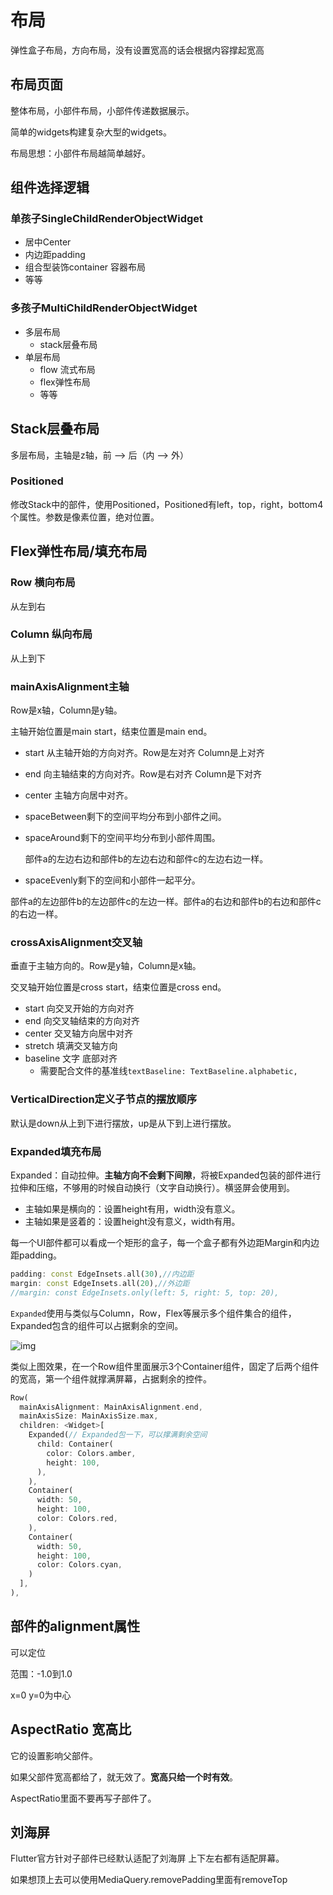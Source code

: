 # 布局

弹性盒子布局，方向布局，没有设置宽高的话会根据内容撑起宽高

## 布局页面

整体布局，小部件布局，小部件传递数据展示。

简单的widgets构建复杂大型的widgets。

布局思想：小部件布局越简单越好。

## 组件选择逻辑

### 单孩子SingleChildRenderObjectWidget

- 居中Center
- 内边距padding
- 组合型装饰container 容器布局
- 等等

### 多孩子MultiChildRenderObjectWidget

- 多层布局
  - stack层叠布局
- 单层布局
  - flow 流式布局
  - flex弹性布局
  - 等等

## Stack层叠布局

多层布局，主轴是z轴，前 --> 后（内 --> 外）

### Positioned

修改Stack中的部件，使用Positioned，Positioned有left，top，right，bottom4个属性。参数是像素位置，绝对位置。

## Flex弹性布局/填充布局

### Row 横向布局

从左到右

### Column 纵向布局

从上到下

### mainAxisAlignment主轴

Row是x轴，Column是y轴。

主轴开始位置是main start，结束位置是main end。

- start 从主轴开始的方向对齐。Row是左对齐 Column是上对齐

- end 向主轴结束的方向对齐。Row是右对齐 Column是下对齐

- center 主轴方向居中对齐。

- spaceBetween剩下的空间平均分布到小部件之间。

- spaceAround剩下的空间平均分布到小部件周围。

  部件a的左边右边和部件b的左边右边和部件c的左边右边一样。

- spaceEvenly剩下的空间和小部件一起平分。

​		部件a的左边部件b的左边部件c的左边一样。部件a的右边和部件b的右边和部件c的右边一样。

### crossAxisAlignment交叉轴

垂直于主轴方向的。Row是y轴，Column是x轴。

交叉轴开始位置是cross start，结束位置是cross end。

- start 向交叉开始的方向对齐
- end 向交叉轴结束的方向对齐
- center 交叉轴方向居中对齐
- stretch 填满交叉轴方向
- baseline 文字 底部对齐
  - 需要配合文件的基准线`textBaseline: TextBaseline.alphabetic,`

### VerticalDirection定义子节点的摆放顺序

默认是down从上到下进行摆放，up是从下到上进行摆放。

### Expanded填充布局

Expanded：自动拉伸。**主轴方向不会剩下间隙**，将被Expanded包装的部件进行拉伸和压缩，不够用的时候自动换行（文字自动换行）。横竖屏会使用到。

- 主轴如果是横向的：设置height有用，width没有意义。
- 主轴如果是竖着的：设置height没有意义，width有用。

每一个UI部件都可以看成一个矩形的盒子，每一个盒子都有外边距Margin和内边距padding。

```dart
padding: const EdgeInsets.all(30),//内边距
margin: const EdgeInsets.all(20),//外边距
//margin: const EdgeInsets.only(left: 5, right: 5, top: 20),
```

`Expanded`使用与类似与Column，Row，Flex等展示多个组件集合的组件，Expanded包含的组件可以占据剩余的空间。

![img](https:////upload-images.jianshu.io/upload_images/6898044-90e9c7b0cef4a534.png?imageMogr2/auto-orient/strip|imageView2/2/w/393/format/webp)

类似上图效果，在一个Row组件里面展示3个Container组件，固定了后两个组件的宽高，第一个组件就撑满屏幕，占据剩余的控件。

```dart
Row(
  mainAxisAlignment: MainAxisAlignment.end,
  mainAxisSize: MainAxisSize.max,
  children: <Widget>[
    Expanded(// Expanded包一下，可以撑满剩余空间
      child: Container(
        color: Colors.amber,
        height: 100,
      ),
    ),
    Container(
      width: 50,
      height: 100,
      color: Colors.red,
    ),
    Container(
      width: 50,
      height: 100,
      color: Colors.cyan,
    )
  ],
),
```

## 部件的alignment属性

可以定位 

范围：-1.0到1.0

x=0 y=0为中心

## AspectRatio 宽高比

它的设置影响父部件。

如果父部件宽高都给了，就无效了。**宽高只给一个时有效**。

AspectRatio里面不要再写子部件了。

## 刘海屏

Flutter官方针对子部件已经默认适配了刘海屏 上下左右都有适配屏幕。

如果想顶上去可以使用MediaQuery.removePadding里面有removeTop
